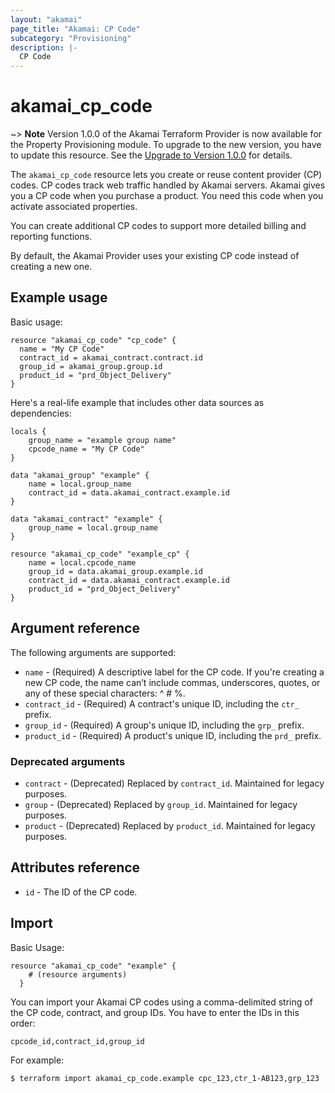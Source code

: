 ```yaml
---
layout: "akamai"
page_title: "Akamai: CP Code"
subcategory: "Provisioning"
description: |-
  CP Code
---
```


# akamai_cp_code

~> **Note** Version 1.0.0 of the Akamai Terraform Provider is now available for the Property Provisioning module. To upgrade to the new version, you have to update this resource. See the [Upgrade to Version 1.0.0](../guides/1.0_migration.md) for details. 

The `akamai_cp_code` resource lets you create or reuse content provider (CP) codes.  CP codes track web traffic handled by Akamai servers. Akamai gives you a CP code when you purchase a product. You need this code when you activate associated properties. 

You can create additional CP codes to support more detailed billing and reporting functions.

By default, the Akamai Provider uses your existing CP code instead of creating a new one.

## Example usage

Basic usage:

```hcl
resource "akamai_cp_code" "cp_code" {
  name = "My CP Code"
  contract_id = akamai_contract.contract.id
  group_id = akamai_group.group.id
  product_id = "prd_Object_Delivery"
}
```

Here's a real-life example that includes other data sources as dependencies:

```
locals {
    group_name = "example group name"
    cpcode_name = "My CP Code"
}

data "akamai_group" "example" {
    name = local.group_name
    contract_id = data.akamai_contract.example.id
}

data "akamai_contract" "example" {
    group_name = local.group_name
}

resource "akamai_cp_code" "example_cp" {
    name = local.cpcode_name
    group_id = data.akamai_group.example.id
    contract_id = data.akamai_contract.example.id
    product_id = "prd_Object_Delivery"
}
```
## Argument reference

The following arguments are supported:

* `name` - (Required) A descriptive label for the CP code. If you're creating a new CP code, the name can’t include commas, underscores, quotes, or any of these special characters: ^ # %.
* `contract_id` - (Required) A contract's unique ID, including the `ctr_` prefix. 
* `group_id` - (Required) A group's unique ID, including the `grp_` prefix.
* `product_id` - (Required) A product's unique ID, including the `prd_` prefix.

### Deprecated arguments

* `contract` - (Deprecated) Replaced by `contract_id`. Maintained for legacy purposes.
* `group` - (Deprecated) Replaced by `group_id`. Maintained for legacy purposes.
* `product` - (Deprecated) Replaced by `product_id`. Maintained for legacy purposes.

## Attributes reference

* `id` - The ID of the CP code.

## Import

Basic Usage:

```hcl
resource "akamai_cp_code" "example" {
    # (resource arguments)
  }
```

You can import your Akamai CP codes using a comma-delimited string of the CP code, 
contract, and group IDs. You have to enter the IDs in this order: 

`cpcode_id,contract_id,group_id`

For example:

```shell
$ terraform import akamai_cp_code.example cpc_123,ctr_1-AB123,grp_123
```